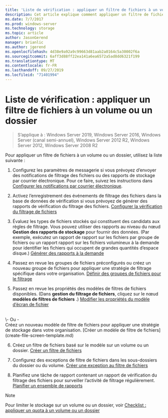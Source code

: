 ```yaml
---
title: 'Liste de vérification : appliquer un filtre de fichiers à un volume ou un dossier'
description: Cet article explique comment appliquer un filtre de fichiers à un volume ou un dossier
ms.date: 7/7/2017
ms.prod: windows-server
ms.technology: storage
ms.topic: article
author: JasonGerend
manager: brianlic
ms.author: jgerend
ms.openlocfilehash: 4d38e9a92a9c99663d81aab2a0164c5a30002f6a
ms.sourcegitcommit: 6aff3d88ff22ea141a6ea6572a5ad8dd6321f199
ms.translationtype: MT
ms.contentlocale: fr-FR
ms.lasthandoff: 09/27/2019
ms.locfileid: "71401994"
---
```

# <a name="checklist---apply-a-file-screen-to-a-volume-or-folder"></a>Liste de vérification : appliquer un filtre de fichiers à un volume ou un dossier

> S’applique à : Windows Server 2019, Windows Server 2016, Windows Server (canal semi-annuel), Windows Server 2012 R2, Windows Server 2012, Windows Server 2008 R2

Pour appliquer un filtre de fichiers à un volume ou un dossier, utilisez la liste suivante :
1. Configurez les paramètres de messagerie si vous prévoyez d’envoyer des notifications de filtrage des fichiers ou des rapports de stockage par courrier électronique. Pour ce faire, suivez les instructions dans [Configurer les notifications par courrier électronique](configure-email-notifications.md).

2. Activez l’enregistrement des événements de filtrage des fichiers dans la base de données de vérification si vous prévoyez de générer des rapports de vérification du filtrage des fichiers.
[Configurer la vérification du filtrage de fichiers](configure-file-screen-audit.md)

3. Évaluez les types de fichiers stockés qui constituent des candidats aux règles de filtrage. Vous pouvez utiliser des rapports au niveau du nœud **Gestion des rapports de stockage** pour fournir des données. (Par exemple, exécutez un rapport de rapport sur les fichiers par groupe de fichiers ou un rapport rapport sur les fichiers volumineux à la demande pour identifier les fichiers qui occupent de grandes quantités d’espace disque.) [Générer des rapports à la demande](generate-reports-on-demand.md) 

4. Passez en revue les groupes de fichiers préconfigurés ou créez un nouveau groupe de fichiers pour appliquer une stratégie de filtrage spécifique dans votre organisation. [Définir des groupes de fichiers pour le filtrage](define-file-groups-for-screening.md)  

5. Passez en revue les propriétés des modèles de filtres de fichiers disponibles. (Dans **gestion du filtrage de fichiers**, cliquez sur le nœud **modèles de filtres de fichiers** .) [Modifier les propriétés du modèle d’écran de fichier](edit-file-screen-template-properties.md) 
<br />
 \- Ou -
 <br /> Créez un nouveau modèle de filtre de fichiers pour appliquer une stratégie de stockage dans votre organisation.  [Créer un modèle de filtre de fichiers](create-file-screen-template.md) 

6. Créez un filtre de fichiers basé sur le modèle sur un volume ou un dossier. 
 [Créer un filtre de fichiers](create-file-screen.md)
 
7. Configurez des exceptions de filtre de fichiers dans les sous-dossiers du dossier ou du volume. [Créer une exception au filtre de fichiers](create-file-screen-exception.md) 

8. Planifiez une tâche de rapport contenant un rapport de vérification du filtrage des fichiers pour surveiller l’activité de filtrage régulièrement.
  [Planifier un ensemble de rapports](schedule-set-of-reports.md)


> [!NOTE]
> Pour limiter le stockage sur un volume ou un dossier, voir [Checklist : appliquer un quota à un volume ou un dossier](checklist-apply-file-screen-to-volume-or-folder.md)